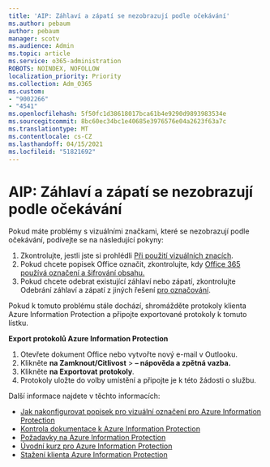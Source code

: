 ```yaml
---
title: 'AIP: Záhlaví a zápatí se nezobrazují podle očekávání'
ms.author: pebaum
author: pebaum
manager: scotv
ms.audience: Admin
ms.topic: article
ms.service: o365-administration
ROBOTS: NOINDEX, NOFOLLOW
localization_priority: Priority
ms.collection: Adm_O365
ms.custom:
- "9002266"
- "4541"
ms.openlocfilehash: 5f50fc1d38618017bca61b4e9290d9893983534e
ms.sourcegitcommit: 8bc60ec34bc1e40685e3976576e04a2623f63a7c
ms.translationtype: MT
ms.contentlocale: cs-CZ
ms.lasthandoff: 04/15/2021
ms.locfileid: "51821692"
---
```

# <a name="aip-headers-and-footers-not-displaying-as-expected"></a>AIP: Záhlaví a zápatí se nezobrazují podle očekávání

Pokud máte problémy s vizuálními značkami, které se nezobrazují podle očekávání, podívejte se na následující pokyny:

1. Zkontrolujte, jestli jste si prohlédli [Při použití vizuálních znacích](https://docs.microsoft.com/azure/information-protection/configure-policy-markings#when-visual-markings-are-applied).
2. Pokud chcete popisek Office označit, zkontrolujte, kdy [Office 365 používá označení a šifrování obsahu.](https://docs.microsoft.com/microsoft-365/compliance/sensitivity-labels-office-apps#when-office-apps-apply-content-marking-and-encryption)
3. Pokud chcete odebrat existující záhlaví nebo zápatí, zkontrolujte Odebrání záhlaví a zápatí z jiných řešení [pro označování](https://docs.microsoft.com/azure/information-protection/rms-client/client-admin-guide-customizations#remove-headers-and-footers-from-other-labeling-solutions).

Pokud k tomuto problému stále dochází, shromážděte protokoly klienta Azure Information Protection a připojte exportované protokoly k tomuto lístku.

**Export protokolů Azure Information Protection**

1. Otevřete dokument Office nebo vytvořte nový e-mail v Outlooku.
2. Klikněte **na Zamknout/Citlivost**  >  **– nápověda a zpětná vazba.**
3. Klikněte **na Exportovat protokoly**.
4. Protokoly uložte do volby umístění a připojte je k této žádosti o službu.

Další informace najdete v těchto informacích:

- [Jak nakonfigurovat popisek pro vizuální označení pro Azure Information Protection](https://docs.microsoft.com/azure/information-protection/configure-policy-markings)
- [Kontrola dokumentace k Azure Information Protection](https://docs.microsoft.com/azure/information-protection/what-is-information-protection)
- [Požadavky na Azure Information Protection](https://docs.microsoft.com/azure/information-protection/get-started/requirements)
- [Úvodní kurz pro Azure Information Protection](https://docs.microsoft.com/azure/information-protection/get-started/infoprotect-quick-start-tutorial)
- [Stažení klienta Azure Information Protection](https://www.microsoft.com/download/details.aspx?id=53018)
